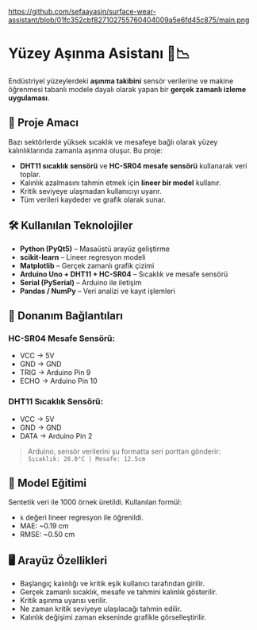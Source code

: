 https://github.com/sefaayasin/surface-wear-assistant/blob/01fc352cbf827102755760404009a5e6fd45c875/main.png

# Yüzey Aşınma Asistanı 🔧📉

Endüstriyel yüzeylerdeki **aşınma takibini** sensör verilerine ve makine öğrenmesi tabanlı modele dayalı olarak yapan bir **gerçek zamanlı izleme uygulaması**.

## 🎯 Proje Amacı

Bazı sektörlerde yüksek sıcaklık ve mesafeye bağlı olarak yüzey kalınlıklarında zamanla aşınma oluşur. Bu proje:

- **DHT11 sıcaklık sensörü** ve **HC-SR04 mesafe sensörü** kullanarak veri toplar.
- Kalınlık azalmasını tahmin etmek için **lineer bir model** kullanır.
- Kritik seviyeye ulaşmadan kullanıcıyı uyarır.
- Tüm verileri kaydeder ve grafik olarak sunar.

## 🛠️ Kullanılan Teknolojiler

- **Python (PyQt5)** – Masaüstü arayüz geliştirme
- **scikit-learn** – Lineer regresyon modeli
- **Matplotlib** – Gerçek zamanlı grafik çizimi
- **Arduino Uno + DHT11 + HC-SR04** – Sıcaklık ve mesafe sensörü
- **Serial (PySerial)** – Arduino ile iletişim
- **Pandas / NumPy** – Veri analizi ve kayıt işlemleri

## 🔌 Donanım Bağlantıları

### HC-SR04 Mesafe Sensörü:
- VCC → 5V  
- GND → GND  
- TRIG → Arduino Pin 9  
- ECHO → Arduino Pin 10  

### DHT11 Sıcaklık Sensörü:
- VCC → 5V  
- GND → GND  
- DATA → Arduino Pin 2  

> Arduino, sensör verilerini şu formatta seri porttan gönderir:  
> `Sıcaklık: 28.0°C | Mesafe: 12.5cm`

## 🧠 Model Eğitimi

Sentetik veri ile 1000 örnek üretildi. Kullanılan formül:


- `k` değeri lineer regresyon ile öğrenildi.
- MAE: ~0.19 cm  
- RMSE: ~0.50 cm

## 🖥️ Arayüz Özellikleri

- Başlangıç kalınlığı ve kritik eşik kullanıcı tarafından girilir.
- Gerçek zamanlı sıcaklık, mesafe ve tahmini kalınlık gösterilir.
- Kritik aşınma uyarısı verilir.
- Ne zaman kritik seviyeye ulaşılacağı tahmin edilir.
- Kalınlık değişimi zaman ekseninde grafikle görselleştirilir.


